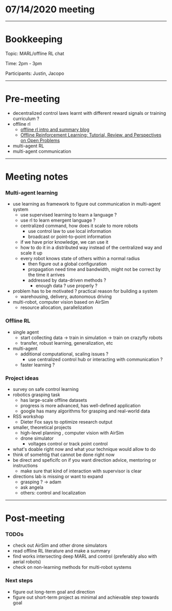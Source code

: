 # 07/14/2020 meeting

---

# Bookkeeping

Topic: MARL/offline RL chat 

Time: 2pm - 3pm

Participants: Justin, Jacopo 

---

# Pre-meeting

- decentralized control laws learnt with different reward signals or training curriculum ?
- offline rl
    - [offline rl intro and summary blog](https://www.notion.so/justiny/readings-469b20ef40064016a6f424a52233a119#26048929b9144169b6686a9f36b75087)
    - [Offline Reinforcement Learning: Tutorial, Review, and Perspectives on Open Problems](https://www.notion.so/justiny/readings-469b20ef40064016a6f424a52233a119#32fbbb80e27f449296e2a38fbd578338)
- multi-agent RL
- multi-agent communication

---

# Meeting notes

### Multi-agent learning

- use learning as framework to figure out communication in multi-agent system
    - use supervised learning to learn a language ?
    - use rl to learn emergent language ?
    - centralized command, how does it scale to more robots
        - use control law to use local information
        - broadcast or point-to-point information
    - if we have prior knowledge, we can use it
    - how to do it in a distributed way instead of the centralized way and scale it up
    - every robot knows state of others within a normal radius
        - then figure out a global configuration
        - propagation need time and bandwidth, might not be correct by the time it arrives
        - addressed by data-driven methods ?
            - enough data ? use properly ?
- problem has to be motivated ? practical reason for building a system
    - warehousing, delivery, autonomous driving
- multi-robot, computer vision based on AirSim
    - resource allocation, parallelization

### Offline RL

- single agent
    - start collecting data → train in simulation → train on crazyfly robots
    - transfer, robust learning, generalization, etc
- multi-agent
    - additional computational, scaling issues ?
        - use centralized control hub or interacting with communication ?
    - faster learning ?

### Project ideas

- survey on safe control learning
- robotics grasping task
    - has large-scale offline datasets
    - progress is more advanced, has well-defined application
    - google has many algorithms for grasping and real-world data
- RSS workshop
    - Dieter Fox says to optimize research output
- smaller, theoretical projects
    - high-level planning , computer vision with AirSim
    - drone simulator
        - voltages control or track point control
- what's doable right now and what your technique would allow to do
- think of somehtig that cannot be done right now
- be direct and speficifc  on if you want direction advice, mentoring or instructions
    - make sure that kind of interaction with supervisor is clear
- directions lab is missing or want to expand
    - grasping ? → adam
    - ask angela
    - others: control and localization

---

# Post-meeting

### TODOs

- check out AirSim and other drone simulators
- read offline RL literature and make a summary
- find works intersecting deep MARL and control (preferably also with aerial robots)
- check on non-learning methods for multi-robot systems

### Next steps

- figure out long-term goal and direction
- figure out short-term project as minimal and achievable step towards goal